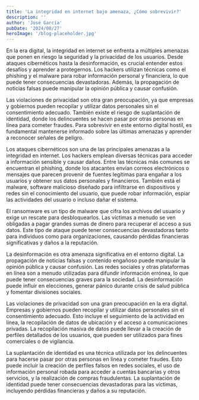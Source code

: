 ```yaml
---
title: 'La integridad en internet bajo amenaza, ¿Cómo sobrevivir?'
description: ''
author: 'José García'
pubDate: '2024/08/27'
heroImage: '/blog-placeholder.jpg'
---
```


En la era digital, la integridad en internet se enfrenta a múltiples amenazas que ponen en riesgo la seguridad y la privacidad de los usuarios. Desde ataques cibernéticos hasta la desinformación, es crucial entender estos desafíos y aprender a protegernos. Los hackers utilizan técnicas como el phishing y el malware para robar información personal y financiera, lo que puede tener consecuencias devastadoras. Además, la propagación de noticias falsas puede manipular la opinión pública y causar confusión.

Las violaciones de privacidad son otra gran preocupación, ya que empresas y gobiernos pueden recopilar y utilizar datos personales sin el consentimiento adecuado. También existe el riesgo de suplantación de identidad, donde los delincuentes se hacen pasar por otras personas en línea para cometer fraudes. Para sobrevivir en este entorno digital hostil, es fundamental mantenerse informado sobre las últimas amenazas y aprender a reconocer señales de peligro.

Los ataques cibernéticos son una de las principales amenazas a la integridad en internet. Los hackers emplean diversas técnicas para acceder a información sensible y causar daños. Entre las técnicas más comunes se encuentran el phishing, donde los atacantes envían correos electrónicos o mensajes que parecen provenir de fuentes legítimas para engañar a los usuarios y obtener sus datos personales y financieros. También está el malware, software malicioso diseñado para infiltrarse en dispositivos y redes sin el conocimiento del usuario, que puede robar información, espiar las actividades del usuario o incluso dañar el sistema.

El ransomware es un tipo de malware que cifra los archivos del usuario y exige un rescate para desbloquearlos. Las víctimas a menudo se ven obligadas a pagar grandes sumas de dinero para recuperar el acceso a sus datos. Este tipo de ataque puede tener consecuencias devastadoras tanto para individuos como para organizaciones, causando pérdidas financieras significativas y daños a la reputación.

La desinformación es otra amenaza significativa en el entorno digital. La propagación de noticias falsas y contenido engañoso puede manipular la opinión pública y causar confusión. Las redes sociales y otras plataformas en línea son a menudo utilizadas para difundir información errónea, lo que puede tener consecuencias graves para la sociedad. La desinformación puede influir en elecciones, generar pánico durante crisis de salud pública y fomentar divisiones sociales.

Las violaciones de privacidad son una gran preocupación en la era digital. Empresas y gobiernos pueden recopilar y utilizar datos personales sin el consentimiento adecuado. Esto incluye el seguimiento de la actividad en línea, la recopilación de datos de ubicación y el acceso a comunicaciones privadas. La recopilación masiva de datos puede llevar a la creación de perfiles detallados de los usuarios, que pueden ser utilizados para fines comerciales o de vigilancia.

La suplantación de identidad es una técnica utilizada por los delincuentes para hacerse pasar por otras personas en línea y cometer fraudes. Esto puede incluir la creación de perfiles falsos en redes sociales, el uso de información personal robada para acceder a cuentas bancarias y otros servicios, y la realización de compras fraudulentas. La suplantación de identidad puede tener consecuencias devastadoras para las víctimas, incluyendo pérdidas financieras y daños a su reputación.
